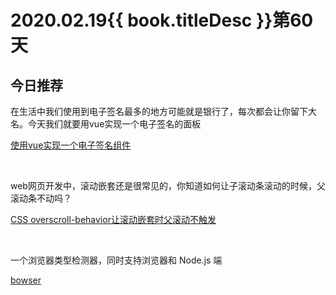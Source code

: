 # 2020.02.19{{ book.titleDesc }}第60天


## 今日推荐

在生活中我们使用到电子签名最多的地方可能就是银行了，每次都会让你留下大名。今天我们就要用vue实现一个电子签名的面板

[使用vue实现一个电子签名组件](https://segmentfault.com/a/1190000021480313)

<br />

web网页开发中，滚动嵌套还是很常见的，你知道如何让子滚动条滚动的时候，父滚动条不动吗？

[CSS overscroll-behavior让滚动嵌套时父滚动不触发](https://www.zhangxinxu.com/wordpress/2020/01/css-overscroll-behavior/)

<br />

一个浏览器类型检测器，同时支持浏览器和 Node.js 端

[bowser](https://github.com/lancedikson/bowser)